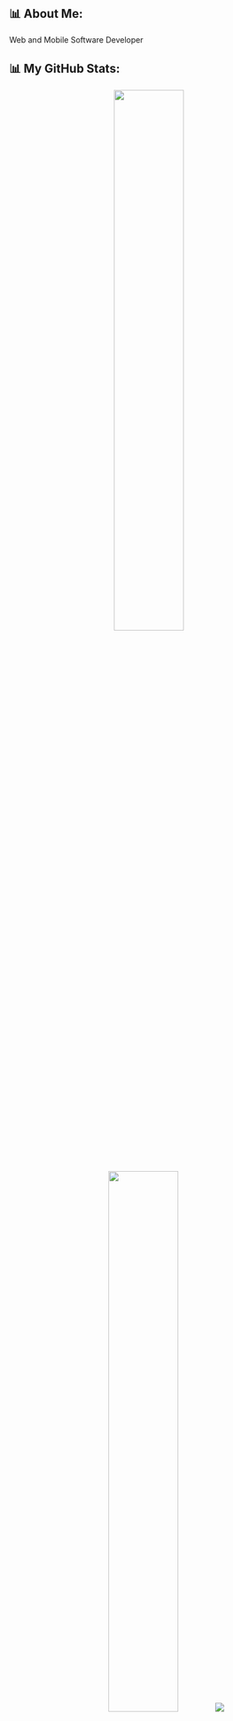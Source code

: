 ## 📊 About Me:
Web and Mobile Software Developer  

## 📊 My GitHub Stats:
<p align="center">
  <img height="50%" width="auto" src="https://github-readme-stats.vercel.app/api?username=NandoSchlemper&show_icons=true&count_private=true&theme=transparent&hide=issues,contribs&title_color=555&text_color=555">
  
  <img height="50%" width="auto" src="https://github-readme-stats.vercel.app/api/top-langs/?username=NandoSchlemper&layout=compact&hide_border=true&theme=transparent&title_color=555&text_color=555&langs_count=3&hide=jupyter%20notebook,tex,html,css,php,Dockerfile&exclude_repo=Pacman-AI&langs=Python,Rust,JavaScript,Go,Golang">
  
  <img src="https://github-readme-streak-stats.herokuapp.com?user=NandoSchlemper&theme=transparent&hide_border=true&stroke=555555&ring=555555&fire=555555&currStreakLabel=555555">
</p>

## 📫 Contacts:
- **Email**: [bkschlemper@gmail.com](mailto:bkschlemper@gmail.com)
- **LinkedIn**: [Fernando Meurer Schlemper](https://www.linkedin.com/in/fernando-meurer-33662a277)
- **GitHub**: [NandoSchlemper](https://github.com/NandoSchlemper)
